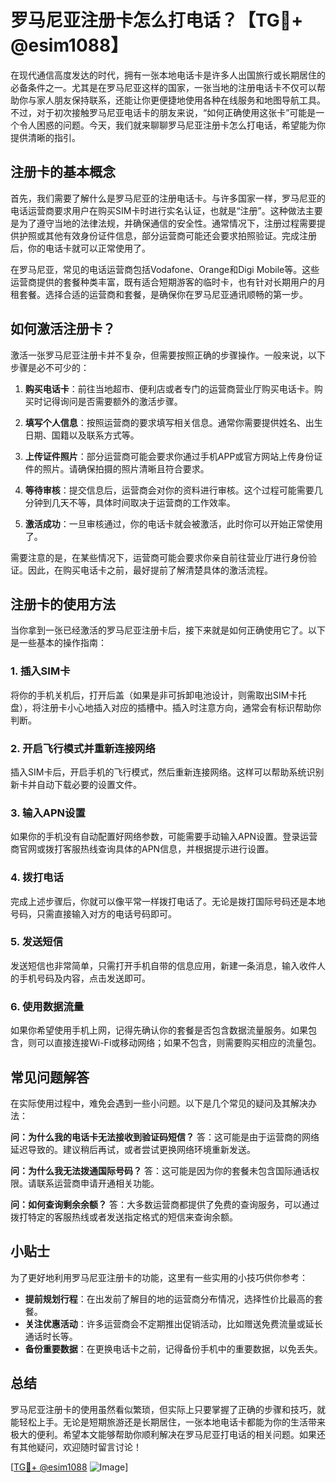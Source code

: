 # 罗马尼亚注册卡怎么打电话？【TG💪+ @esim1088】

在现代通信高度发达的时代，拥有一张本地电话卡是许多人出国旅行或长期居住的必备条件之一。尤其是在罗马尼亚这样的国家，一张当地的注册电话卡不仅可以帮助你与家人朋友保持联系，还能让你更便捷地使用各种在线服务和地图导航工具。不过，对于初次接触罗马尼亚电话卡的朋友来说，“如何正确使用这张卡”可能是一个令人困惑的问题。今天，我们就来聊聊罗马尼亚注册卡怎么打电话，希望能为你提供清晰的指引。

## 注册卡的基本概念

首先，我们需要了解什么是罗马尼亚的注册电话卡。与许多国家一样，罗马尼亚的电话运营商要求用户在购买SIM卡时进行实名认证，也就是“注册”。这种做法主要是为了遵守当地的法律法规，并确保通信的安全性。通常情况下，注册过程需要提供护照或其他有效身份证件信息，部分运营商可能还会要求拍照验证。完成注册后，你的电话卡就可以正常使用了。

在罗马尼亚，常见的电话运营商包括Vodafone、Orange和Digi Mobile等。这些运营商提供的套餐种类丰富，既有适合短期游客的临时卡，也有针对长期用户的月租套餐。选择合适的运营商和套餐，是确保你在罗马尼亚通讯顺畅的第一步。

## 如何激活注册卡？

激活一张罗马尼亚注册卡并不复杂，但需要按照正确的步骤操作。一般来说，以下步骤是必不可少的：

1. **购买电话卡**：前往当地超市、便利店或者专门的运营商营业厅购买电话卡。购买时记得询问是否需要额外的激活步骤。
   
2. **填写个人信息**：按照运营商的要求填写相关信息。通常你需要提供姓名、出生日期、国籍以及联系方式等。

3. **上传证件照片**：部分运营商可能会要求你通过手机APP或官方网站上传身份证件的照片。请确保拍摄的照片清晰且符合要求。

4. **等待审核**：提交信息后，运营商会对你的资料进行审核。这个过程可能需要几分钟到几天不等，具体时间取决于运营商的工作效率。

5. **激活成功**：一旦审核通过，你的电话卡就会被激活，此时你可以开始正常使用了。

需要注意的是，在某些情况下，运营商可能会要求你亲自前往营业厅进行身份验证。因此，在购买电话卡之前，最好提前了解清楚具体的激活流程。

## 注册卡的使用方法

当你拿到一张已经激活的罗马尼亚注册卡后，接下来就是如何正确使用它了。以下是一些基本的操作指南：

### 1. 插入SIM卡
将你的手机关机后，打开后盖（如果是非可拆卸电池设计，则需取出SIM卡托盘），将注册卡小心地插入对应的插槽中。插入时注意方向，通常会有标识帮助你判断。

### 2. 开启飞行模式并重新连接网络
插入SIM卡后，开启手机的飞行模式，然后重新连接网络。这样可以帮助系统识别新卡并自动下载必要的设置文件。

### 3. 输入APN设置
如果你的手机没有自动配置好网络参数，可能需要手动输入APN设置。登录运营商官网或拨打客服热线查询具体的APN信息，并根据提示进行设置。

### 4. 拨打电话
完成上述步骤后，你就可以像平常一样拨打电话了。无论是拨打国际号码还是本地号码，只需直接输入对方的电话号码即可。

### 5. 发送短信
发送短信也非常简单，只需打开手机自带的信息应用，新建一条消息，输入收件人的手机号码及内容，点击发送即可。

### 6. 使用数据流量
如果你希望使用手机上网，记得先确认你的套餐是否包含数据流量服务。如果包含，则可以直接连接Wi-Fi或移动网络；如果不包含，则需要购买相应的流量包。

## 常见问题解答

在实际使用过程中，难免会遇到一些小问题。以下是几个常见的疑问及其解决办法：

**问：为什么我的电话卡无法接收到验证码短信？**
答：这可能是由于运营商的网络延迟导致的。建议稍后再试，或者尝试更换网络环境重新发送。

**问：为什么我无法拨通国际号码？**
答：这可能是因为你的套餐未包含国际通话权限。请联系运营商申请开通相关功能。

**问：如何查询剩余余额？**
答：大多数运营商都提供了免费的查询服务，可以通过拨打特定的客服热线或者发送指定格式的短信来查询余额。

## 小贴士

为了更好地利用罗马尼亚注册卡的功能，这里有一些实用的小技巧供你参考：

- **提前规划行程**：在出发前了解目的地的运营商分布情况，选择性价比最高的套餐。
- **关注优惠活动**：许多运营商会不定期推出促销活动，比如赠送免费流量或延长通话时长等。
- **备份重要数据**：在更换电话卡之前，记得备份手机中的重要数据，以免丢失。

## 总结

罗马尼亚注册卡的使用虽然看似繁琐，但实际上只要掌握了正确的步骤和技巧，就能轻松上手。无论是短期旅游还是长期居住，一张本地电话卡都能为你的生活带来极大的便利。希望本文能够帮助你顺利解决在罗马尼亚打电话的相关问题。如果还有其他疑问，欢迎随时留言讨论！

[[TG💪+ @esim1088](https://t.me/s/esim1088) ![Image](https://i.postimg.cc/4NQfJmqS/Snipaste-2025-05-13-00-14-12.png)]